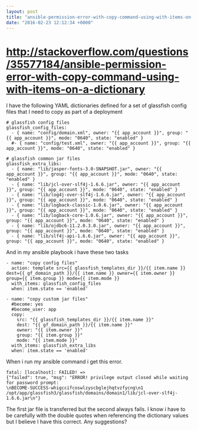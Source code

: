 ```yaml
---
layout: post
title: "ansible-permission-error-with-copy-command-using-with-items-on-a-dictionary"
date: "2016-02-23 12:12:34 +0000"
---
```


# http://stackoverflow.com/questions/35577184/ansible-permission-error-with-copy-command-using-with-items-on-a-dictionary

I have the following YAML dictionaries defined for a set of glassfish config files that I need to copy as part of a deployment

    # glassfish config files
    glassfish_config_files:
      - { name: "config/domain.xml", owner: "{{ app_account }}", group: "{{ app_account }}", mode: "0640", state: "enabled" }
      #- { name: "config/test.xml", owner: "{{ app_account }}", group: "{{ app_account }}", mode: "0640", state: "enabled" }

    # glassfish common jar files
    glassfish_extra_libs:
      - { name: "lib/jasper-fonts-3.0-SNAPSHOT.jar", owner: "{{ app_account }}", group: "{{ app_account }}", mode: "0640", state: "enabled" }
      - { name: "lib/jcl-over-slf4j-1.6.6.jar", owner: "{{ app_account }}", group: "{{ app_account }}", mode: "0640", state: "enabled" }
      - { name: "lib/log4j-over-slf4j-1.6.6.jar", owner: "{{ app_account }}", group: "{{ app_account }}", mode: "0640", state: "enabled" }
      - { name: "lib/logback-classic-1.0.6.jar", owner: "{{ app_account }}", group: "{{ app_account }}", mode: "0640", state: "enabled" }
      - { name: "lib/logback-core-1.0.6.jar", owner: "{{ app_account }}", group: "{{ app_account }}", mode: "0640", state: "enabled" }
      - { name: "lib/ojdbc6-11.2.0.3.0.jar", owner: "{{ app_account }}", group: "{{ app_account }}", mode: "0640", state: "enabled" }
      - { name: "lib/slf4j-api-1.6.6.jar", owner: "{{ app_account }}", group: "{{ app_account }}", mode: "0640", state: "enabled" }

And in my ansible playbook i have these two tasks

    - name: "copy config files"
      action: template src={{ glassfish_templates_dir }}/{{ item.name }} dest={{ gf_domain_path }}/{{ item.name }} owner={{ item.owner }} group={{ item.group }} mode={{ item.mode }}
      with_items: glassfish_config_files
      when: item.state == 'enabled'

    - name: "copy custom jar files"
      #become: yes
      #become_user: app
      copy:
        src: "{{ glassfish_templates_dir }}/{{ item.name }}"
        dest: "{{ gf_domain_path }}/{{ item.name }}"
        owner: "{{ item.owner }}"
        group: "{{ item.group }}"
        mode: "{{ item.mode }}"
      with_items: glassfish_extra_libs
      when: item.state == 'enabled'

When i run my ansible command i get this error.

    fatal: [localhost]: FAILED! =>
    {"failed": true, "msg": "ERROR! privilege output closed while waiting for password prompt:
    \nBECOME-SUCCESS-whigccifcoswlzyscbglejhqtvzfycng\n1  
    /opt/app/glassfish3/glassfish/domains/domain1/lib/jcl-over-slf4j-1.6.6.jar\n"}

The first jar file is transferred but the second always fails. I know i have to be carefully with the double quotes when referencing the dictionary values but I believe I have this correct. Any suggestions?
